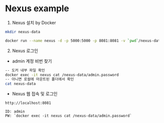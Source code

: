 
# Nexus example

1. Nexus 설치 by Docker

```bash
mkdir nexus-data

docker run --name nexus -d -p 5000:5000 -p 8081:8081 -v `pwd`/nexus-data:/nexus-data -u root sonatype/nexus3
```

2. Nexus 로그인

- admin 계정 비번 찾기

```bash
-- 도커 내부 파일 확인
docker exec -it nexus cat /nexus-data/admin.password
-- 아니면 로컬에 마운트된 폴더에서 확인
cat nexus-data
```

- Nexus 웹 접속 및 로그인

```
http://localhost:8081

ID: admin
PW: `docker exec -it nexus cat /nexus-data/admin.password`
```


